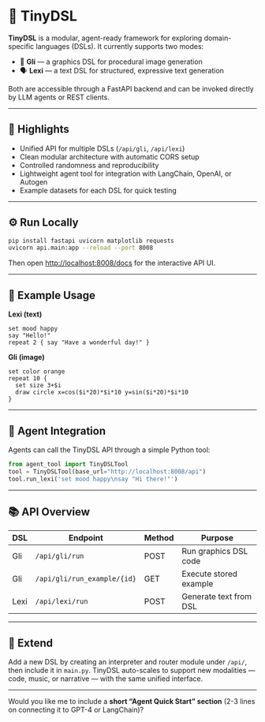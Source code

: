 # 🧩 TinyDSL

**TinyDSL** is a modular, agent-ready framework for exploring domain-specific languages (DSLs).
It currently supports two modes:

* 🎨 **Gli** — a graphics DSL for procedural image generation
* 🗣️ **Lexi** — a text DSL for structured, expressive text generation

Both are accessible through a FastAPI backend and can be invoked directly by LLM agents or REST clients.

---

## 🚀 Highlights

* Unified API for multiple DSLs (`/api/gli`, `/api/lexi`)
* Clean modular architecture with automatic CORS setup
* Controlled randomness and reproducibility
* Lightweight agent tool for integration with LangChain, OpenAI, or Autogen
* Example datasets for each DSL for quick testing

---

## ⚙️ Run Locally

```bash
pip install fastapi uvicorn matplotlib requests
uvicorn api.main:app --reload --port 8008
```

Then open [http://localhost:8008/docs](http://localhost:8008/docs) for the interactive API UI.

---

## 🧠 Example Usage

**Lexi (text)**

```dsl
set mood happy
say "Hello!"
repeat 2 { say "Have a wonderful day!" }
```

**Gli (image)**

```dsl
set color orange
repeat 10 {
  set size 3+$i
  draw circle x=cos($i*20)*$i*10 y=sin($i*20)*$i*10
}
```

---

## 🤖 Agent Integration

Agents can call the TinyDSL API through a simple Python tool:

```python
from agent_tool import TinyDSLTool
tool = TinyDSLTool(base_url="http://localhost:8008/api")
tool.run_lexi('set mood happy\nsay "Hi there!"')
```

---

## 📚 API Overview

| DSL   | Endpoint                      | Method | Purpose                |
| ----- | ----------------------------- | ------ | ---------------------- |
| Gli   | `/api/gli/run`                | POST   | Run graphics DSL code  |
| Gli   | `/api/gli/run_example/{id}`   | GET    | Execute stored example |
| Lexi  | `/api/lexi/run`               | POST   | Generate text from DSL |

---

## 🧩 Extend

Add a new DSL by creating an interpreter and router module under `/api/`, then include it in `main.py`.
TinyDSL auto-scales to support new modalities — code, music, or narrative — with the same unified interface.

---

Would you like me to include a **short “Agent Quick Start” section** (2-3 lines on connecting it to GPT-4 or LangChain)?
